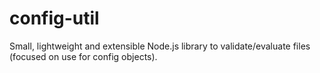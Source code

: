 # config-util
Small, lightweight and extensible Node.js library to validate/evaluate files (focused on use for config objects).
